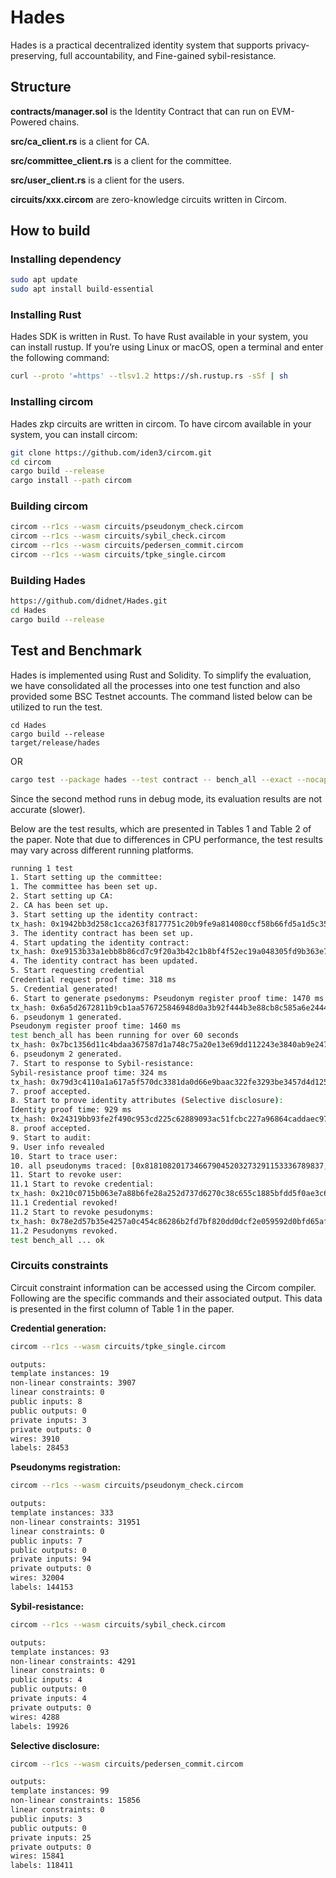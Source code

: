# Hades
Hades is a practical decentralized identity system that supports privacy-preserving, full accountability, and Fine-gained sybil-resistance.


## Structure

**contracts/manager.sol** is the Identity Contract that can run on EVM-Powered chains.

**src/ca_client.rs** is a client for CA.

**src/committee_client.rs** is a client for the committee.

**src/user_client.rs** is a client for the users.

**circuits/xxx.circom** are zero-knowledge circuits written in Circom.



## How to build

### Installing dependency

```bash
sudo apt update
sudo apt install build-essential
```

### Installing Rust

Hades SDK is written in Rust. To have Rust available in your system, you can install rustup. If you’re using Linux or macOS, open a terminal and enter the following command:

```bash
curl --proto '=https' --tlsv1.2 https://sh.rustup.rs -sSf | sh
```
### Installing circom

Hades zkp circuits are written in circom. To have circom available in your system, you can install circom:

```bash
git clone https://github.com/iden3/circom.git
cd circom
cargo build --release
cargo install --path circom
```

### Building circom

```bash
circom --r1cs --wasm circuits/pseudonym_check.circom
circom --r1cs --wasm circuits/sybil_check.circom
circom --r1cs --wasm circuits/pedersen_commit.circom
circom --r1cs --wasm circuits/tpke_single.circom
```

### Building Hades

```bash
https://github.com/didnet/Hades.git
cd Hades
cargo build --release
```



## Test and Benchmark

Hades is implemented using Rust and Solidity. 
To simplify the evaluation, we have consolidated all the processes into one test function and also provided some BSC Testnet accounts. 
The command listed below can be utilized to run the test.

```
cd Hades
cargo build --release
target/release/hades
```
OR
```bash
cargo test --package hades --test contract -- bench_all --exact --nocapture
```
Since the second method runs in debug mode, its evaluation results are not accurate (slower).

Below are the test results, which are presented in Tables 1 and Table 2 of the paper.
Note that due to differences in CPU performance, the test results may vary across different running platforms.

```bash
running 1 test
1. Start setting up the committee: 
1. The committee has been set up.
2. Start setting up CA: 
2. CA has been set up.
3. Start setting up the identity contract:
tx_hash: 0x1942bb3d258c1cca263f8177751c20b9fe9a814080ccf58b66fd5a1d5c355f1e, Gas_used: Some(29364)
3. The identity contract has been set up.
4. Start updating the identity contract:
tx_hash: 0xe9153b33a1ebb8b86cd7c9f20a3b42c1b8bf4f52ec19a048305fd9b363e78358, Gas_used: Some(88943)
4. The identity contract has been updated.
5. Start requesting credential
Credential request proof time: 318 ms
5. Credential generated!
6. Start to generate psedonyms: Pseudonym register proof time: 1470 ms
tx_hash: 0x6a5d2672811b9cb1aa576725846948d0a3b92f444b3e88cb8c585a6e24445eaa, Gas_used: Some(337101)
6. pseudonym 1 generated.
Pseudonym register proof time: 1460 ms
test bench_all has been running for over 60 seconds
tx_hash: 0x7bc1356d11c4bdaa367587d1a748c75a20e13e69dd112243e3840ab9e2474506, Gas_used: Some(337089)
6. pseudonym 2 generated.
7. Start to response to Sybil-resistance: 
Sybil-resistance proof time: 324 ms
tx_hash: 0x79d3c4110a1a617a5f570dc3381da0d66e9baac322fe3293be3457d4d1252f3d, Gas_used: Some(249614)
7. proof accepted.
8. Start to prove identity attributes (Selective disclosure):
Identity proof time: 929 ms
tx_hash: 0x24319bb93fe2f490c953cd225c62889093ac51fcbc227a96864caddaec9703b0, Gas_used: Some(232596)
8. proof accepted.
9. Start to audit:
9. User info revealed
10. Start to trace user: 
10. all pseudonyms traced: [0x8181082017346679045203273291153336789837, 0x0056927037680436204345599445309492724824]
11. Start to revoke user:
11.1 Start to revoke credential:
tx_hash: 0x210c0715b063e7a88b6fe28a252d737d6270c38c655c1885bfdd5f0ae3c6489f, Gas_used: Some(88943)
11.1 Credential revoked!
11.2 Start to revoke pesudonyms:
tx_hash: 0x78e2d57b35e4257a0c454c86286b2fd7bf820dd0dcf2e059592d0bfd65afcf7e, Gas_used: Some(46617)
11.2 Pesudonyms revoked.
test bench_all ... ok
```

### Circuits  constraints

Circuit constraint information can be accessed using the Circom compiler. Following are the specific commands and their associated output.
This data is presented in the first column of Table 1 in the paper.

**Credential generation:**

```bash
circom --r1cs --wasm circuits/tpke_single.circom

outputs:
template instances: 19
non-linear constraints: 3907
linear constraints: 0
public inputs: 8
public outputs: 0
private inputs: 3
private outputs: 0
wires: 3910
labels: 28453
```

**Pseudonyms registration:**

```bash
circom --r1cs --wasm circuits/pseudonym_check.circom

outputs:
template instances: 333
non-linear constraints: 31951
linear constraints: 0
public inputs: 7
public outputs: 0
private inputs: 94
private outputs: 0
wires: 32004
labels: 144153
```

**Sybil-resistance:**

```bash
circom --r1cs --wasm circuits/sybil_check.circom

outputs:
template instances: 93
non-linear constraints: 4291
linear constraints: 0
public inputs: 4
public outputs: 0
private inputs: 4
private outputs: 0
wires: 4288
labels: 19926
```

**Selective disclosure:**

```bash
circom --r1cs --wasm circuits/pedersen_commit.circom

outputs:
template instances: 99
non-linear constraints: 15856
linear constraints: 0
public inputs: 3
public outputs: 0
private inputs: 25
private outputs: 0
wires: 15841
labels: 118411
```